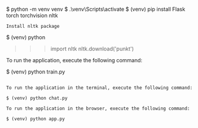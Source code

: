 <!-- Create virtual environment -->


$ python -m venv venv
$  .\venv\Scripts\activate
$ (venv) pip install Flask torch torchvision nltk


``Install nltk package``

$ (venv) python
>>> import nltk
>>> nltk.download('punkt')   


To run the application, execute the following command:

$ (venv) python train.py
```

To run the application in the terminal, execute the following command:

$ (venv) python chat.py

To run the application in the browser, execute the following command:

$ (venv) python app.py
